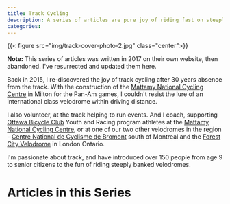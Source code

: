 ```yaml
---
title: Track Cycling
description: A series of articles are pure joy of riding fast on steeply banked velodromes
categories:
---
```


{{< figure src="img/track-cover-photo-2.jpg" class="center">}}

**Note:** This series of articles was written in 2017 on their own website, then abandoned. I've resurrected and updated them here.

Back in 2015, I re-discovered the joy of track cycling after 30 years absence from the track. With the construction of the [Mattamy National Cycling Centre](http://www.mattamynationalcyclingcentre.ca/en/index.asp) in Milton for the Pan-Am games, I couldn't resist the lure of an international class velodrome within driving distance.

I also volunteer, at the track helping to run events. And I coach, supporting [Ottawa Bicycle Club](https://www.ottawabicycleclub.ca/) Youth and Racing program athletes at the [Mattamy National Cycling Centre](http://www.mattamynationalcyclingcentre.ca/en/index.asp), or at one of our two other velodromes in the region - [Centre National de Cyclisme de Bromont](https://centrenationalbromont.com/velodrome-multisports/) south of Montreal and the [Forest City Velodrome](https://www.forestcityvelodrome.ca/) in London Ontario.

I'm passionate about track, and have introduced over 150 people from age 9 to senior citizens to the fun of riding steeply banked velodromes.

# Articles in this Series
